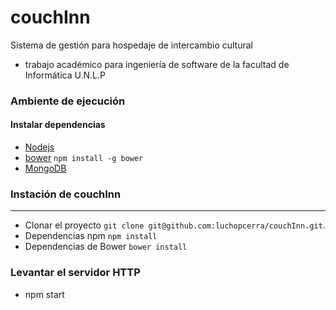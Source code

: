 # couchInn
Sistema de gestión para hospedaje de intercambio cultural 

- trabajo académico para ingeniería de software de la facultad de Informática U.N.L.P 

### Ambiente de ejecución
#### Instalar dependencias
- [Nodejs](https://nodejs.org)
- [bower](http://bower.io/)
`npm install -g bower`
- [MongoDB](https://www.mongodb.com/download-center)

### Instación de couchInn
---------------------------------

- Clonar el proyecto `git clone git@github.com:luchopcerra/couchInn.git`.
- Dependencias npm `npm install`
- Dependencias de Bower `bower install`

### Levantar el servidor HTTP
- npm start
